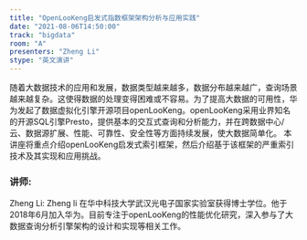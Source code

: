 ```yaml
---
title: "OpenLooKeng启发式指数框架架构分析与应用实践"
date: "2021-08-06T14:50:00" 
track: "bigdata"
room: "A"
presenters: "Zheng Li"
stype: "英文演讲"
---
```

随着大数据技术的应用和发展，数据类型越来越多，数据分布越来越广，查询场景越来越复杂。这使得数据的处理变得困难或不容易。为了提高大数据的可用性，华为发起了数据虚拟化引擎开源项目openLooKeng。openLooKeng采用业界知名的开源SQL引擎Presto，提供基本的交互式查询和分析能力，并在跨数据中心/云、数据源扩展、性能、可靠性、安全性等方面持续发展，使大数据简单化。
本讲座将重点介绍openLooKeng启发式索引框架，然后介绍基于该框架的严重索引技术及其实现和应用挑战。
 ### 讲师: 
 Zheng Li:  Zheng li 在华中科技大学武汉光电子国家实验室获得博士学位。他于2018年6月加入华为。目前专注于openLooKeng的性能优化研究，深入参与了大数据查询分析引擎架构的设计和实现等相关工作。